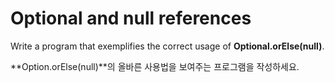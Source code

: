 # Optional and null references

Write a program that exemplifies the correct usage of **Optional.orElse(null)**.

**Option.orElse(null)**의 올바른 사용법을 보여주는 프로그램을 작성하세요.
